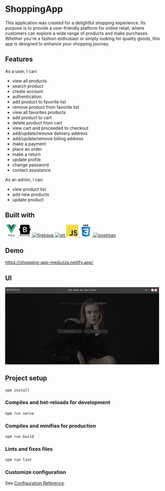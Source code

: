 # ShoppingApp
This application was created for a delightful shopping experience. Its purpose is to provide a user-friendly platform for online retail, where customers can explore a wide range of products and make purchases. Whether you're a fashion enthusiast or simply looking for quality goods, this app is designed to enhance your shopping journey.

## Features
As a user, I can:
  - view all products
  - search product
  - create account
  - authentication
  - add product to favorite list
  - remove product from favorite list
  - view all favorites products
  - add product to cart
  - delete product from cart
  - view cart and proceeded to checkout
  - add/update/remove delivery address
  - add/update/remove billing address
  - make a payment
  - place an order
  - make a return
  - update profile
  - change password
  - contact assistance
  
As an admin, I can:
  - view product list
  - add new products
  - update product

## Built with
<p align="left"> <a href="https://vuejs.org/" target="_blank" rel="noreferrer"> <img src="https://raw.githubusercontent.com/devicons/devicon/master/icons/vuejs/vuejs-original-wordmark.svg" alt="vuejs" width="40" height="40"/> </a>  <a href="https://getbootstrap.com" target="_blank" rel="noreferrer"> <img src="https://raw.githubusercontent.com/devicons/devicon/master/icons/bootstrap/bootstrap-plain-wordmark.svg" alt="bootstrap" width="40" height="40"/> </a> <a href="https://firebase.google.com/" target="_blank" rel="noreferrer"> <img src="https://www.vectorlogo.zone/logos/firebase/firebase-icon.svg" alt="firebase" width="40" height="40"/> </a> <a href="https://git-scm.com/" target="_blank" rel="noreferrer"> <img src="https://www.vectorlogo.zone/logos/git-scm/git-scm-icon.svg" alt="git" width="40" height="40"/> </a></a> <a href="https://developer.mozilla.org/en-US/docs/Web/JavaScript" target="_blank" rel="noreferrer"> <img src="https://raw.githubusercontent.com/devicons/devicon/master/icons/javascript/javascript-original.svg" alt="javascript" width="40" height="40"/> </a><a href="https://www.w3schools.com/css/" target="_blank" rel="noreferrer"> <img src="https://raw.githubusercontent.com/devicons/devicon/master/icons/css3/css3-original-wordmark.svg" alt="css3" width="40" height="40"/> </a> <a href="https://postman.com" target="_blank" rel="noreferrer"> <img src="https://www.vectorlogo.zone/logos/getpostman/getpostman-icon.svg" alt="postman" width="40" height="40"/> </a> </p>

## Demo
https://shopping-app-meduzza.netlify.app/
  
## UI
<img src="src/assets/shopp-app.jpg" width="500" alt="ShoppApp">

## Project setup
```
npm install
```

### Compiles and hot-reloads for development
```
npm run serve
```

### Compiles and minifies for production
```
npm run build
```

### Lints and fixes files
```
npm run lint
```

### Customize configuration
See [Configuration Reference](https://cli.vuejs.org/config/).
